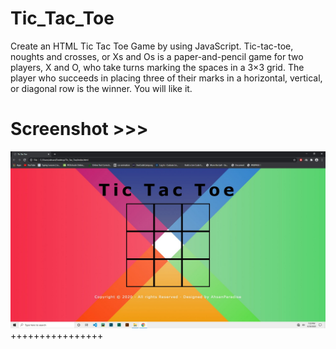 # Tic_Tac_Toe
Create an HTML Tic Tac Toe Game by using JavaScript. Tic-tac-toe, noughts and crosses, or Xs and Os is a paper-and-pencil game for two players, X and O, who take turns marking the spaces in a 3×3 grid. The player who succeeds in placing three of their marks in a horizontal, vertical, or diagonal row is the winner. You will like it. 

# Screenshot >>>
![alt text](https://github.com/AhsanParadise/Tic_Tac_Toe/blob/master/ScreenShot.jpg?raw=true)
++++++++++++++++
